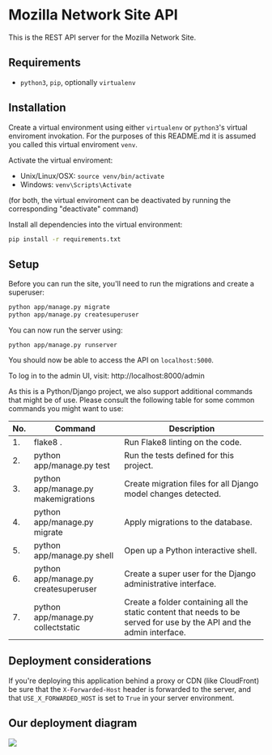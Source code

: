 # Mozilla Network Site API

This is the REST API server for the Mozilla Network Site.

## Requirements

- `python3`, `pip`, optionally `virtualenv`

## Installation

Create a virtual environment using either `virtualenv` or `python3`'s virtual enviroment invokation. For the purposes of this README.md it is assumed you called this virtual enviroment `venv`.

Activate the virtual enviroment:

- Unix/Linux/OSX: `source venv/bin/activate`
- Windows: `venv\Scripts\Activate`

(for both, the virtual enviroment can be deactivated by running the corresponding "deactivate" command)

Install all dependencies into the virtual environment:

```bash
pip install -r requirements.txt
```

## Setup

Before you can run the site, you'll need to run the migrations and create a superuser:

```bash
python app/manage.py migrate
python app/manage.py createsuperuser
```

You can now run the server using:

```
python app/manage.py runserver
```

You should now be able to access the API on `localhost:5000`.

To log in to the admin UI, visit:
http://localhost:8000/admin

As this is a Python/Django project, we also support additional commands that might be of use. Please consult the following table for some common commands you might want to use:

| No. | Command | Description |
| --- | ------- | ----------- |
| 1. | flake8 . | Run Flake8 linting on the code.  |
| 2. | python app/manage.py test | Run the tests defined for this project. |
| 3. | python app/manage.py makemigrations | Create migration files for all Django model changes detected. |
| 4. | python app/manage.py migrate | Apply migrations to the database. |
| 5. | python app/manage.py shell | Open up a Python interactive shell. |
| 6. | python app/manage.py createsuperuser | Create a super user for the Django administrative interface. |
| 7. | python app/manage.py collectstatic | Create a folder containing all the static content that needs to be served for use by the API and the admin interface. |

## Deployment considerations

If you're deploying this application behind a proxy or CDN (like CloudFront) be sure that the `X-Forwarded-Host` header is forwarded to the server, and that `USE_X_FORWARDED_HOST` is set to `True` in your server environment.

## Our deployment diagram

[![](screenshot.184.png)](https://www.lucidchart.com/documents/edit/72261654-23d0-491c-b67e-c026abbafcd3)

